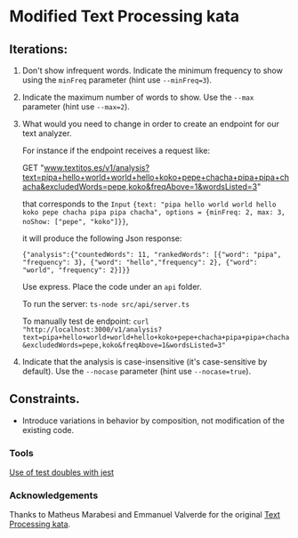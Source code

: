 # Modified Text Processing kata

## Iterations:

1. Don't show infrequent words. Indicate the minimum frequency to show using the `minFreq` parameter (hint use
   `--minFreq=3`).

2. Indicate the maximum number of words to show. Use the `--max` parameter  (hint use `--max=2`).

3. What would you need to change in order to create an endpoint for our text analyzer.

   For instance if the endpoint receives a request like:

   GET "www.textitos.es/v1/analysis?text=pipa+hello+world+world+hello+koko+pepe+chacha+pipa+pipa+chacha&excludedWords=pepe,koko&freqAbove=1&wordsListed=3"

   that corresponds to the `Input`
   `{text: "pipa hello world world hello koko pepe chacha pipa pipa chacha", options = {minFreq: 2, max: 3, noShow: ["pepe", "koko"]}}`,

   it will produce the following Json response:

   `{"analysis":{"countedWords": 11, "rankedWords": [{"word": "pipa", "frequency": 3}, {"word": "hello","frequency": 2}, {"word": "world", "frequency": 2}]}}`

   Use express. Place the code under an `api` folder.

   To run the server: `ts-node src/api/server.ts`

   To manually test de endpoint: `curl "http://localhost:3000/v1/analysis?text=pipa+hello+world+world+hello+koko+pepe+chacha+pipa+pipa+chacha&excludedWords=pepe,koko&freqAbove=1&wordsListed=3"`

4. Indicate that the analysis is case-insensitive (it's case-sensitive by default). Use the `--nocase` parameter  (hint use `--nocase=true`).

## Constraints.

- Introduce variations in behavior by composition, not modification of the existing code.

### Tools

[Use of test doubles with jest](https://gist.github.com/trikitrok/c35768c3f67e10f4f0c6ecb0320e64d7)

### Acknowledgements

Thanks to Matheus Marabesi and Emmanuel Valverde for the
original [Text Processing kata](https://www.codurance.com/katas/text-processing).
